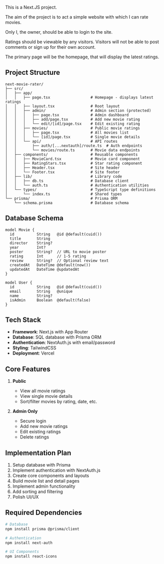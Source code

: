 This is a Next.JS project.

The aim of the project is to act a simple website with which I can rate movies.

Only I, the owner, should be able to login to the site.

Ratings should be viewable by any visitors.
Visitors will not be able to post comments or sign up for their own account.

The primary page will be the homepage, that will display the latest ratings.

## Project Structure

```
next-movie-rater/
├── src/
│   ├── app/
│   │   ├── page.tsx                  # Homepage - displays latest ratings
│   │   ├── layout.tsx                # Root layout
│   │   ├── admin/                    # Admin section (protected)
│   │   │   ├── page.tsx              # Admin dashboard
│   │   │   ├── add/page.tsx          # Add new movie rating
│   │   │   └── edit/[id]/page.tsx    # Edit existing rating
│   │   ├── movies/                   # Public movie ratings
│   │   │   ├── page.tsx              # All movies list
│   │   │   └── [id]/page.tsx         # Single movie details
│   │   └── api/                      # API routes
│   │       ├── auth/[...nextauth]/route.ts  # Auth endpoints
│   │       └── movies/route.ts       # Movie data endpoints
│   ├── components/                   # Reusable components
│   │   ├── MovieCard.tsx             # Movie card component
│   │   ├── RatingStars.tsx           # Star rating component
│   │   ├── Header.tsx                # Site header
│   │   └── Footer.tsx                # Site footer
│   ├── lib/                          # Library code
│   │   ├── db.ts                     # Database client
│   │   └── auth.ts                   # Authentication utilities
│   └── types/                        # TypeScript type definitions
│       └── index.ts                  # Shared types
└── prisma/                           # Prisma ORM
    └── schema.prisma                 # Database schema
```

## Database Schema

```prisma
model Movie {
  id          String   @id @default(cuid())
  title       String
  director    String?
  year        Int?
  poster      String?  // URL to movie poster
  rating      Int      // 1-5 rating
  review      String?  // Optional review text
  createdAt   DateTime @default(now())
  updatedAt   DateTime @updatedAt
}

model User {
  id          String   @id @default(cuid())
  email       String   @unique
  name        String?
  isAdmin     Boolean  @default(false)
}
```

## Tech Stack

- **Framework**: Next.js with App Router
- **Database**: SQL database with Prisma ORM
- **Authentication**: NextAuth.js with email/password
- **Styling**: TailwindCSS
- **Deployment**: Vercel

## Core Features

1. **Public**
   - View all movie ratings
   - View single movie details
   - Sort/filter movies by rating, date, etc.

2. **Admin Only**
   - Secure login
   - Add new movie ratings
   - Edit existing ratings
   - Delete ratings

## Implementation Plan

1. Setup database with Prisma
2. Implement authentication with NextAuth.js
3. Create core components and layouts
4. Build movie list and detail pages
5. Implement admin functionality
6. Add sorting and filtering
7. Polish UI/UX

## Required Dependencies

```bash
# Database
npm install prisma @prisma/client

# Authentication
npm install next-auth

# UI Components
npm install react-icons
```